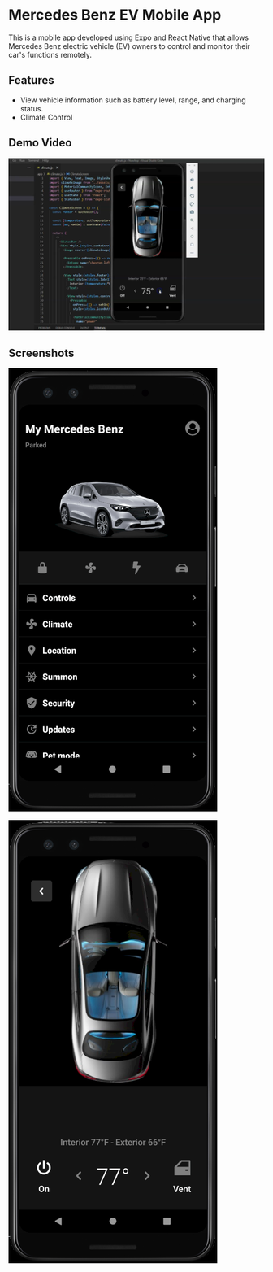 # Mercedes Benz EV Mobile App

This is a mobile app developed using Expo and React Native that allows Mercedes Benz electric vehicle (EV) owners to control and monitor their car's functions remotely.

## Features

- View vehicle information such as battery level, range, and charging status.
- Climate Control

## Demo Video

[![Demo Video](./assets/images/videoThumbnail.png)](./assets/images/ezgif.com-video-to-gif.gif)

## Screenshots

![Screenshot 1](./assets/images/homeScreenshot.png "Screenshot 1")

![Screenshot 2](./assets/images/climateScreenshot.png "Screenshot 2")
